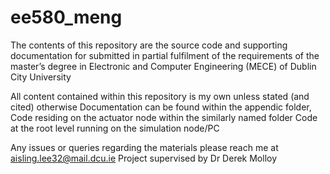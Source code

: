 # ee580_meng

The contents of this repository are the source code and supporting documentation for submitted in 
partial fulfilment of the requirements of the master’s degree in Electronic and Computer Engineering (MECE) of Dublin City University

All content contained within this repository is my own unless stated (and cited) otherwise
Documentation can be found within the appendic folder, 
Code residing on the actuator node within the similarly named folder
Code at the root level running on the simulation node/PC

Any issues or queries regarding the materials please reach me at aisling.lee32@mail.dcu.ie
Project supervised by Dr Derek Molloy
